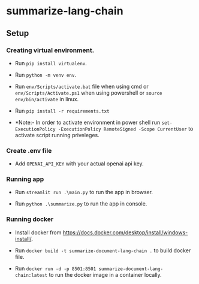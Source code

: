 # summarize-lang-chain

## Setup

### Creating virtual environment.

- Run ```pip install virtualenv```.

- Run ```python -m venv env```.

- Run ```env/Scripts/activate.bat``` file when using cmd or ```env/Scripts/Activate.ps1``` when using powershell or ```source env/bin/activate``` in linux.

- Run ```pip install -r requirements.txt```

- *Note:- In order to activate environment in power shell run ```set-ExecutionPolicy -ExecutionPolicy RemoteSigned -Scope CurrentUser``` to activate script running priveleges.

### Create .env file
- Add ```OPENAI_API_KEY``` with your actual openai api key.

### Running app

- Run ```streamlit run .\main.py``` to run the app in browser.

- Run ```python .\summarize.py``` to run the app in console.

### Running docker

- Install docker from https://docs.docker.com/desktop/install/windows-install/.

- Run ```docker build -t summarize-document-lang-chain .``` to build docker file.

- Run ```docker run -d -p 8501:8501 summarize-document-lang-chain:latest``` to run the docker image in a container locally.